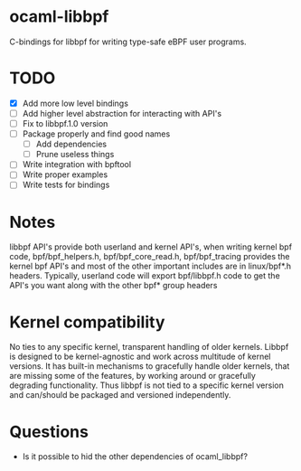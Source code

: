 # ocaml-libbpf
C-bindings for libbpf for writing type-safe eBPF user programs.

# TODO
- [X] Add more low level bindings
- [ ] Add higher level abstraction for interacting with API's
- [ ] Fix to libbpf.1.0 version
- [ ] Package properly and find good names
  - [ ] Add dependencies
  - [ ] Prune useless things

- [ ] Write integration with bpftool
- [ ] Write proper examples
- [ ] Write tests for bindings

# Notes
libbpf API's provide both userland and kernel API's, when writing
kernel bpf code, bpf/bpf_helpers.h, bpf/bpf_core_read.h,
bpf/bpf_tracing provides the kernel bpf API's and most of the other
important includes are in linux/bpf*.h headers. Typically, userland
code will export bpf/libbpf.h code to get the API's you want along
with the other bpf* group headers

# Kernel compatibility
No ties to any specific kernel, transparent handling of older
kernels. Libbpf is designed to be kernel-agnostic and work across
multitude of kernel versions. It has built-in mechanisms to gracefully
handle older kernels, that are missing some of the features, by
working around or gracefully degrading functionality. Thus libbpf is
not tied to a specific kernel version and can/should be packaged and
versioned independently.

# Questions
- Is it possible to hid the other dependencies of ocaml_libbpf?
